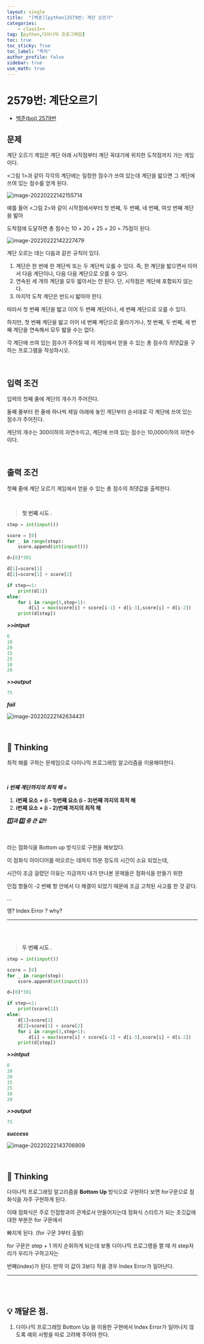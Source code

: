 ```yaml
---
layout: single
title:  "[백준][python]2579번: 계단 오르기"
categories: 
    - class3++
tag: [python,다이나믹 프로그래밍]
toc: true
toc_sticky: True
toc_label: "목차"
author_profile: false
sidebar: true
use_math: true
---
```


# 2579번: 계단오르기

* [백준(boj) 2579번](https://www.acmicpc.net/problem/2579)

## 문제

계단 오르기 게임은 계단 아래 시작점부터 계단 꼭대기에 위치한 도착점까지 가는 게임이다. 

<그림 1>과 같이 각각의 계단에는 일정한 점수가 쓰여 있는데 계단을 밟으면 그 계단에 쓰여 있는 점수를 얻게 된다.

![image-20220222142155714]({{geunskoo.github.io}}/images/2022-02-22-boj-2579/image-20220222142155714.png)

예를 들어 <그림 2>와 같이 시작점에서부터 첫 번째, 두 번째, 네 번째, 여섯 번째 계단을 밟아

도착점에 도달하면 총 점수는 10 + 20 + 25 + 20 = 75점이 된다.

![image-20220222142227479]({{geunskoo.github.io}}/images/2022-02-22-boj-2579/image-20220222142227479.png)



계단 오르는 데는 다음과 같은 규칙이 있다.

1. 계단은 한 번에 한 계단씩 또는 두 계단씩 오를 수 있다. 즉, 한 계단을 밟으면서 이어서 다음 계단이나, 다음 다음 계단으로 오를 수 있다.
2. 연속된 세 개의 계단을 모두 밟아서는 안 된다. 단, 시작점은 계단에 포함되지 않는다.
3. 마지막 도착 계단은 반드시 밟아야 한다.

따라서 첫 번째 계단을 밟고 이어 두 번째 계단이나, 세 번째 계단으로 오를 수 있다. 

하지만, 첫 번째 계단을 밟고 이어 네 번째 계단으로 올라가거나, 첫 번째, 두 번째, 세 번째 계단을 연속해서 모두 밟을 수는 없다.

각 계단에 쓰여 있는 점수가 주어질 때 이 게임에서 얻을 수 있는 총 점수의 최댓값을 구하는 프로그램을 작성하시오.

<br/>

## 입력 조건

입력의 첫째 줄에 계단의 개수가 주어진다.

둘째 줄부터 한 줄에 하나씩 제일 아래에 놓인 계단부터 순서대로 각 계단에 쓰여 있는 점수가 주어진다. 

계단의 개수는 300이하의 자연수이고, 계단에 쓰여 있는 점수는 10,000이하의 자연수이다.

<br/>

## 출력 조건

첫째 줄에 계단 오르기 게임에서 얻을 수 있는 총 점수의 최댓값을 출력한다.

<br/>

> **첫 번째 시도 .**

```python
step = int(input())

score = [0]
for _ in range(step):
    score.append(int(input()))

d=[0]*301

d[1]=score[1]
d[2]=score[1] + score[2]

if step==1:
    print(d[1])
else:
    for i in range(3,step+1):
        d[i] = max(score[i] + score[i-1] + d[i-3],score[i] + d[i-2])
    print(d[step])

```

 ***>>intput***

```python
6
10
20
15
25
10
20
```

 ***>>output***

```python
75
```

 ***fail***

![image-20220222142634431]({{geunskoo.github.io}}/images/2022-02-22-boj-2579/image-20220222142634431.png)

<br/>

## 🌝 Thinking

최적 해를 구하는 문제임으로 다이나믹 프로그래밍 알고리즘을 이용해야한다.

<br/>

***i 번째 계단까지의 최적 해 =***

1.   **i번째 요소 + (i - 1)번째 요소 (i - 3)번째 까지의 최적 해**
2.   **i번째 요소 + (i - 2)번째 까지의 최적 해**

***1️⃣과 2️⃣ 중 큰 값!!***

<br/>

라는 점화식을 Bottom up 방식으로 구현을 해보았다.

이 점화식 아이디어를 떠오르는 데까지 15분 정도의 시간이 소요 되었는데,

시간이 조금 걸렸던 이유는 지금까지 내가 만나본 문제들은 점화식을 만들기 위한

인접 항들이 -2 번째 항 안에서 다 해결이 되었기 때문에 조금 고착된 사고를 한 것 같다.

...

엥? Index Error ? why?

***

<br/>

<br/>

> **두 번째 시도 .**

```python
step = int(input())

score = [0]
for _ in range(step):
    score.append(int(input()))

d=[0]*301

if step==1:
    print(score[1])
else:
    d[1]=score[1]
    d[2]=score[1] + score[2]
    for i in range(3,step+1):
        d[i] = max(score[i] + score[i-1] + d[i-3],score[i] + d[i-2])
    print(d[step])

```

 ***>>intput***

```python
6
10
20
15
25
10
20
```

 ***>>output***

```python
75
```

 ***success***

![image-20220222143706909]({{geunskoo.github.io}}/images/2022-02-22-boj-2579/image-20220222143706909.png)

<br/>

## 🌝 Thinking

다이나믹 프로그래밍 알고리즘을 **Bottom Up** 방식으로 구현하다 보면 for구문으로 점화식을 자주 구현하게 된다. 

이때 점화식은 주로 인접항과의 관계로서 만들어지는데 점화식 스타트가 되는 초깃값에 대한 부분은 for 구문에서

빠지게 된다. (for 구문 3부터 출발)

for 구문은 step  + 1 까지 순회하게 되는데 보통 다이나믹 프로그랭을 짤 때 저 step자리가 우리가 구하고자는 

번째(index)가 된다. 만약 이 값이 3보다 작을 경우 Index Error가 일어난다. 

---

<br/>

<br/>

## 💡 깨달은 점.

1. 다이나믹 프로그래밍 Bottom Up 을 이용한 구현에서 Index Error가 일어나지 않도록 예외 사항을 따로 고려해 주어야 한다.

